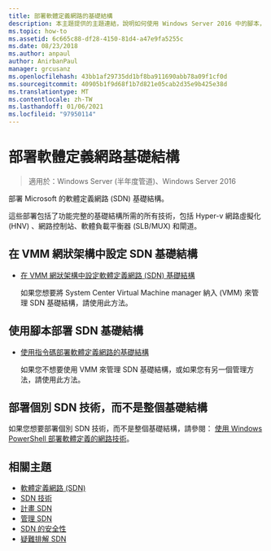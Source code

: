 ```yaml
---
title: 部署軟體定義網路的基礎結構
description: 本主題提供的主題連結，說明如何使用 Windows Server 2016 中的腳本，將 Microsoft 軟體定義的網路部署 (SDN) 基礎結構。
ms.topic: how-to
ms.assetid: 6c665c88-df28-4150-81d4-a47e9fa5255c
ms.date: 08/23/2018
ms.author: anpaul
author: AnirbanPaul
manager: grcusanz
ms.openlocfilehash: 43bb1af29735dd1bf8ba911690abb78a09f1cf0d
ms.sourcegitcommit: 40905b1f9d68f1b7d821e05cab2d35e9b425e38d
ms.translationtype: MT
ms.contentlocale: zh-TW
ms.lasthandoff: 01/06/2021
ms.locfileid: "97950114"
---
```

# <a name="deploy-a-software-defined-network-infrastructure"></a>部署軟體定義網路基礎結構

>適用於：Windows Server (半年度管道)、Windows Server 2016

部署 Microsoft 的軟體定義網路 (SDN) 基礎結構。

這些部署包括了功能完整的基礎結構所需的所有技術，包括 Hyper-v 網路虛擬化 (HNV) 、網路控制站、軟體負載平衡器 (SLB/MUX) 和閘道。

## <a name="set-up-sdn-infrastructure-in-the-vmm-fabric"></a>在 VMM 網狀架構中設定 SDN 基礎結構




-   [在 VMM 網狀架構中設定軟體定義網路 (SDN) 基礎結構](/system-center/vmm/deploy-sdn)

    如果您想要將 System Center Virtual Machine manager 納入 (VMM) 來管理 SDN 基礎結構，請使用此方法。

## <a name="deploy-sdn-infrastructure-using-scripts"></a>使用腳本部署 SDN 基礎結構

-   [使用指令碼部署軟體定義網路的基礎結構](../../sdn/deploy/Deploy-a-Software-Defined-Network-infrastructure-using-scripts.md)

    如果您不想要使用 VMM 來管理 SDN 基礎結構，或如果您有另一個管理方法，請使用此方法。


## <a name="deploy-individual-sdn-technologies-instead-of-an-entire-infrastructure"></a>部署個別 SDN 技術，而不是整個基礎結構
 如果您想要部署個別 SDN 技術，而不是整個基礎結構，請參閱： [使用 Windows PowerShell 部署軟體定義的網路技術](Deploy-Software-Defined-Network-Technologies-using-Windows-PowerShell.md)。








## <a name="related-topics"></a>相關主題
- [軟體定義網路 (SDN)](../software-defined-networking.md)
- [SDN 技術](../technologies/Software-Defined-Networking-Technologies.md)
- [計畫 SDN](../plan/plan-a-software-defined-network-infrastructure.md)
- [管理 SDN](../manage/manage-sdn.md)
- [SDN 的安全性](../security/sdn-security-top.md)
- [疑難排解 SDN](../troubleshoot/Troubleshoot-Software-Defined-Networking.md)
